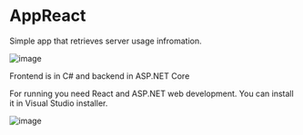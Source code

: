 # AppReact

Simple app that retrieves server usage infromation.

![image](https://user-images.githubusercontent.com/45316083/221018893-7883017f-e956-48c1-8982-daded97a9187.png)

Frontend is in C# and backend in ASP.NET Core

For running you need React and ASP.NET web development. You can install it in Visual Studio installer.

![image](https://user-images.githubusercontent.com/45316083/221019495-36a59d5f-490f-4e8f-93ff-f45bce2e6e9c.png)

